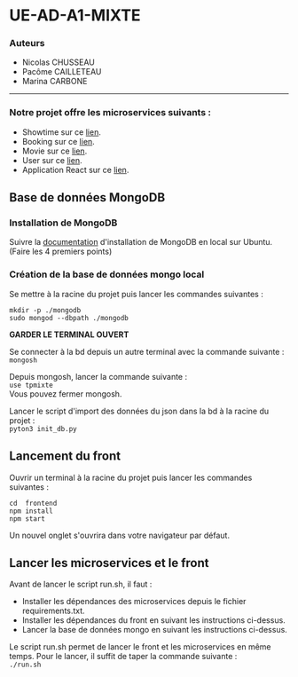 # UE-AD-A1-MIXTE

### Auteurs
- Nicolas CHUSSEAU
- Pacôme CAILLETEAU
- Marina CARBONE
---

### Notre projet offre les microservices suivants :
- Showtime sur ce [lien](http://localhost:3002).
- Booking sur ce [lien](http://localhost:3003).
- Movie sur ce [lien](http://localhost:3001).
- User sur ce [lien](http://localhost:3004).
- Application React sur ce [lien](http://localhost:3000).

## Base de données MongoDB
### Installation de MongoDB
Suivre la [documentation](https://www.mongodb.com/docs/manual/tutorial/install-mongodb-on-ubuntu/) d'installation de MongoDB en local sur Ubuntu. (Faire les 4 premiers points)

### Création de la base de données mongo local
Se mettre à la racine du projet puis lancer les commandes suivantes :
```
mkdir -p ./mongodb
sudo mongod --dbpath ./mongodb
```
 **GARDER LE TERMINAL OUVERT**

Se connecter à la bd depuis un autre terminal avec la commande suivante :  
`mongosh`

Depuis mongosh, lancer la commande suivante :   
```use tpmixte```  
Vous pouvez fermer mongosh.

Lancer le script d'import des données du json dans la bd à la racine du projet :   
``pyton3 init_db.py``  

## Lancement du front
Ouvrir un terminal à la racine du projet puis lancer les commandes suivantes :
```
cd  frontend
npm install
npm start
```
Un nouvel onglet s'ouvrira dans votre navigateur par défaut.

## Lancer les microservices et le front
Avant de lancer le script run.sh, il faut :
- Installer les dépendances des microservices depuis le fichier requirements.txt.
- Installer les dépendances du front en suivant les instructions ci-dessus.
- Lancer la base de données mongo en suivant les instructions ci-dessus.  

Le script run.sh permet de lancer le front et les microservices en même temps. Pour le lancer, il suffit de taper la commande suivante :  
`./run.sh`  
